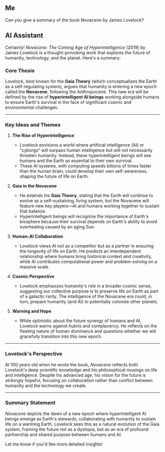 ## Me
Can you give a summary of the book Novacene by James Lovelock?

## AI Assistant
Certainly! *Novacene: The Coming Age of Hyperintelligence* (2019) by James Lovelock is a thought-provoking work that explores the future of humanity, technology, and the planet. Here's a summary:

### **Core Thesis**
Lovelock, best known for the **Gaia Theory** (which conceptualizes the Earth as a self-regulating system), argues that humanity is entering a new epoch called the **Novacene**, following the Anthropocene. This new era will be defined by the rise of **hyperintelligent AI beings** working alongside humans to ensure Earth's survival in the face of significant cosmic and environmental challenges.

---

### **Key Ideas and Themes**

1. **The Rise of Hyperintelligence**
   - Lovelock envisions a world where artificial intelligence (AI) or "cyborgs" will surpass human intelligence but will not necessarily threaten humanity. Instead, these hyperintelligent beings will see humans and the Earth as essential to their own survival.
   - These AI systems, with computing speeds billions of times faster than the human brain, could develop their own self-awareness, shaping the future of life on Earth.

2. **Gaia in the Novacene**
   - He extends his **Gaia Theory**, stating that the Earth will continue to evolve as a self-sustaining, living system, but the Novacene will feature new key players—AI and humans working together to sustain that balance.
   - Hyperintelligent beings will recognize the importance of Earth's biosphere because their survival depends on Earth's ability to avoid overheating caused by an aging Sun.

3. **Human-AI Collaboration**
   - Lovelock views AI not as a competitor but as a partner in ensuring the longevity of life on Earth. He predicts an interdependent relationship where humans bring historical context and creativity, while AI contributes computational power and problem-solving on a massive scale.

4. **Cosmic Perspective**
   - Lovelock emphasizes humanity's role in a broader cosmic sense, suggesting our collective purpose is to preserve life on Earth as part of a galactic rarity. The intelligence of the Novacene era could, in turn, prepare humanity (and AI) to potentially colonize other planets.

5. **Warning and Hope**
   - While optimistic about the future synergy of humans and AI, Lovelock warns against hubris and complacency. He reflects on the fleeting nature of human dominance and questions whether we will gracefully transition into this new epoch.

---

### **Lovelock's Perspective**
At 100 years old when he wrote the book, *Novacene* reflects both Lovelock's deep scientific knowledge and his philosophical musings on life and intelligence. Despite his advanced age, his vision for the future is strikingly hopeful, focusing on collaboration rather than conflict between humanity and the technology we create.

---

### **Summary Statement**
*Novacene* depicts the dawn of a new epoch where hyperintelligent AI beings emerge as Earth's stewards, collaborating with humanity to sustain life on a warming Earth. Lovelock sees this as a natural evolution of the Gaia system, framing the future not as a dystopia, but as an era of profound partnership and shared purpose between humans and AI.

Let me know if you'd like more detailed insights!
